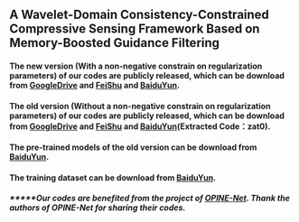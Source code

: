 ## A Wavelet-Domain Consistency-Constrained Compressive Sensing Framework Based on Memory-Boosted Guidance Filtering
#### The new version (With a non-negative constrain on regularization parameters) of our codes are publicly released, which can be download from [GoogleDrive](https://drive.google.com/file/d/1WZY7wfjJzQYUH2NQRrNGZZTWxUxLeibD/view?usp=sharing) and [FeiShu](https://wa01gy6lnb.feishu.cn/file/BvTkbwcUDoseu3xD5IucJyprn5b?from=from_copylink) and [BaiduYun](https://pan.baidu.com/s/1z5NBMu1YWTFVXglMEO9-QA?pwd=1ghn).

#### The old version (Without a non-negative constrain on regularization parameters) of our codes are publicly released, which can be download from [GoogleDrive](https://drive.google.com/file/d/1Q2USjJRcCh2Jp7YB_LRR4G3i2e9bsC3_/view?usp=sharing) and [FeiShu](https://wa01gy6lnb.feishu.cn/file/EMaBbt0u5oHDKNxJACfc0i6fnbf?from=from_copylink) and [BaiduYun](https://pan.baidu.com/s/1U7MTKwHpoI-fj0Smwj--nA?pwd=zat0)(Extracted Code：zat0).

#### The pre-trained models of the old version can be download from [BaiduYun](https://pan.baidu.com/s/1V5Vqv0Qvyxe_gnxO-YXBJQ?pwd=h1kl).

#### The training dataset can be download from [BaiduYun](https://pan.baidu.com/s/1H829P9qDNw9rZOLwKkuDeA?pwd=qq7s).

##### *****Our codes are benefited from the project of [OPINE-Net](https://github.com/jianzhangcs/OPINE-Net). Thank the authors of OPINE-Net for sharing their codes. 
